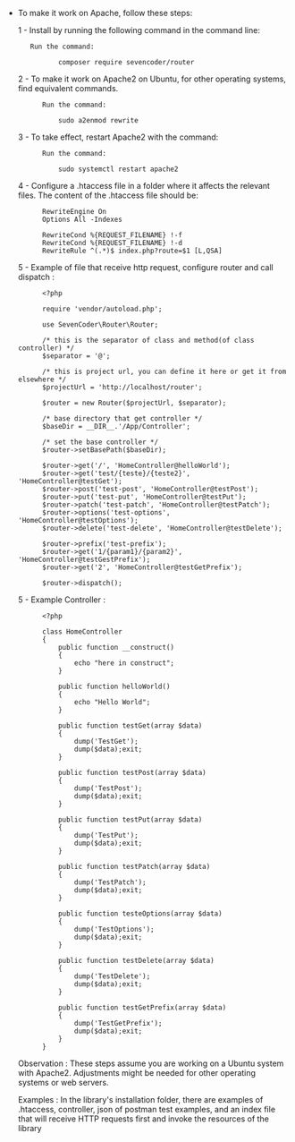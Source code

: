- To make it work on Apache, follow these steps:

    1 - Install by running the following command in the command line:
        
         Run the command:
                
                composer require sevencoder/router
        
    2 - To make it work on Apache2 on Ubuntu, for other operating systems, find equivalent commands.
            
            Run the command:
                
                sudo a2enmod rewrite

    3 - To take effect, restart Apache2 with the command:

            Run the command:
            
                sudo systemctl restart apache2
                
    4 - Configure a .htaccess file in a folder where it affects the relevant files. The content of the 
    .htaccess file should be:
    
            RewriteEngine On
            Options All -Indexes
            
            RewriteCond %{REQUEST_FILENAME} !-f
            RewriteCond %{REQUEST_FILENAME} !-d
            RewriteRule ^(.*)$ index.php?route=$1 [L,QSA] 
            
    5 - Example of file that receive http request, configure router and call dispatch :
    
            <?php
            
            require 'vendor/autoload.php';
            
            use SevenCoder\Router\Router;
            
            /* this is the separator of class and method(of class controller) */
            $separator = '@';
            
            /* this is project url, you can define it here or get it from elsewhere */
            $projectUrl = 'http://localhost/router';
            
            $router = new Router($projectUrl, $separator);
            
            /* base directory that get controller */
            $baseDir = __DIR__.'/App/Controller';
            
            /* set the base controller */
            $router->setBasePath($baseDir);
            
            $router->get('/', 'HomeController@helloWorld');
            $router->get('test/{teste}/{teste2}', 'HomeController@testGet');
            $router->post('test-post', 'HomeController@testPost');
            $router->put('test-put', 'HomeController@testPut');
            $router->patch('test-patch', 'HomeController@testPatch');
            $router->options('test-options', 'HomeController@testOptions');
            $router->delete('test-delete', 'HomeController@testDelete');
                        
            $router->prefix('test-prefix');
            $router->get('1/{param1}/{param2}', 'HomeController@testGestPrefix');
            $router->get('2', 'HomeController@testGetPrefix');
            
            $router->dispatch();
            
     5 - Example Controller :
            
            <?php
                      
            class HomeController
            {
                public function __construct()
                {
                    echo "here in construct";
                }
            
                public function helloWorld()
                {
                    echo "Hello World";
                }
            
                public function testGet(array $data)
                {
                    dump('TestGet');
                    dump($data);exit;
                }
            
                public function testPost(array $data)
                {
                    dump('TestPost');
                    dump($data);exit;
                }
            
                public function testPut(array $data)
                {
                    dump('TestPut');
                    dump($data);exit;
                }
            
                public function testPatch(array $data)
                {
                    dump('TestPatch');
                    dump($data);exit;
                }
            
                public function testeOptions(array $data)
                {
                    dump('TestOptions');
                    dump($data);exit;
                }
            
                public function testDelete(array $data)
                {
                    dump('TestDelete');
                    dump($data);exit;
                }
            
                public function testGetPrefix(array $data)
                {
                    dump('TestGetPrefix');
                    dump($data);exit;
                }
            }

        
    Observation : These steps assume you are working on a Ubuntu system with Apache2. Adjustments might 
    be needed for other operating systems or web servers.
    
    Examples : In the library's installation folder, there are examples of .htaccess, controller, 
    json of postman test examples, and an index file that will receive HTTP requests first and invoke 
    the resources of the library